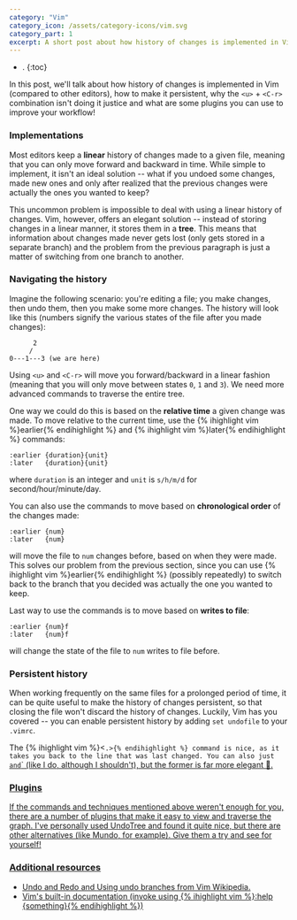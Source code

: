 ```yaml
---
category: "Vim"
category_icon: /assets/category-icons/vim.svg
category_part: 1
excerpt: A short post about how history of changes is implemented in Vim.
---
```


- .
{:toc}

In this post, we'll talk about how history of changes is implemented in Vim (compared to other editors), how to make it persistent, why the `<u>` + `<C-r>` combination isn't doing it justice and what are some plugins you can use to improve your workflow!

### Implementations
Most editors keep a **linear** history of changes made to a given file, meaning that you can only move forward and backward in time. While simple to implement, it isn't an ideal solution -- what if you undoed some changes, made new ones and only after realized that the previous changes were actually the ones you wanted to keep?

This uncommon problem is impossible to deal with using a linear history of changes. Vim, however, offers an elegant solution -- instead of storing changes in a linear manner, it stores them in a **tree**. This means that information about changes made never gets lost (only gets stored in a separate branch) and the problem from the previous paragraph is just a matter of switching from one branch to another.

### Navigating the history
Imagine the following scenario: you're editing a file; you make changes, then undo them, then you make some more changes. The history will look like this (numbers signify the various states of the file after you made changes):

```
      2
     /
0---1---3 (we are here)
```

Using `<u>` and `<C-r>` will move you forward/backward in a linear fashion (meaning that you will only move between states `0`, `1` and `3`). We need more advanced commands to traverse the entire tree.

One way we could do this is based on the **relative time** a given change was made. To move relative to the current time, use the {% ihighlight vim %}earlier{% endihighlight %} and {% ihighlight vim %}later{% endihighlight %} commands:
```vim
:earlier {duration}{unit}
:later   {duration}{unit}
```
where `duration` is an integer and `unit` is `s/h/m/d` for second/hour/minute/day.

You can also use the commands to move based on **chronological order** of the changes made:
```vim
:earlier {num}
:later   {num}
```
will move the file to `num` changes before, based on when they were made. This solves our problem from the previous section, since you can use {% ihighlight vim %}earlier{% endihighlight %} (possibly repeatedly) to switch back to the branch that you decided was actually the one you wanted to keep.

Last way to use the commands is to move based on **writes to file**:
```vim
:earlier {num}f
:later   {num}f
```
will change the state of the file to `num` writes to file before.

### Persistent history
When working frequently on the same files for a prolonged period of time, it can be quite useful to make the history of changes persistent, so that closing the file won't discard the history of changes. Luckily, Vim has you covered -- you can enable persistent history by adding `set undofile` to your `.vimrc`.

The {% ihighlight vim %}<`.>{% endihighlight %} command is nice, as it takes you back to the line that was last changed. You can also just `<u>` and `<C-r>` (like I do, although I shouldn't), but the former is far more elegant 🙂.

### Plugins
If the commands and techniques mentioned above weren't enough for you, there are a number of plugins that make it easy to view and traverse the graph. I've personally used [UndoTree](https://github.com/mbbill/undotree) and found it quite nice, but there are other alternatives (like [Mundo](https://github.com/simnalamburt/vim-mundo), for example). Give them a try and see for yourself!

### Additional resources
- [Undo and Redo](https://vim.fandom.com/wiki/Undo_and_Redo) and [Using undo branches](https://vim.fandom.com/wiki/Using_undo_branches) from Vim Wikipedia.
- Vim's built-in documentation (invoke using {% ihighlight vim %}:help {something}{% endihighlight %})
